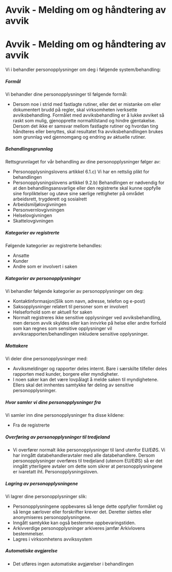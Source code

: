 # Avvik - Melding om og håndtering av avvik

Avvik - Melding om og håndtering av avvik
=========================================

  

Vi i behandler personopplysninger om deg i følgende system/behandling:

  

##### Formål

Vi behandler dine personopplysninger til følgende formål:

*   Dersom noe i strid med fastlagte rutiner, eller det er mistanke om eller dokumentert brudd på regler, skal virksomheten iverksette avviksbehandling. Formålet med avviksbehandling er å lukke avviket så raskt som mulig, gjenopprette normaltilstand og hindre gjentakelse. Dersom det ikke er samsvar mellom fastlagte rutiner og hvordan ting håndteres eller benyttes, skal resultatet fra avviksbehandlingen brukes som grunnlag ved gjennomgang og endring av aktuelle rutiner.

##### Behandlingsgrunnlag

Rettsgrunnlaget for vår behandling av dine personopplysninger følger av:

*   Personopplysningslovens artikkel 6.1.c) Vi har en rettslig plikt for behandlingen
*   Personopplysningslovens artikkel 9.2.b) Behandlingen er nødvendig for at den behandlingsansvarlige eller den registrerte skal kunne oppfylle sine forpliktelser og utøve sine særlige rettigheter på området arbeidsrett, trygderett og sosialrett
*   Arbeidsmiljølovgivningen
*   Personvernlovgivningen
*   Helselovgivningen
*   Skattelovgivningen

##### Kategorier av registrerte

Følgende kategorier av registrerte behandles:

*   Ansatte
*   Kunder
*   Andre som er involvert i saken

##### Kategorier av personopplysninger

Vi behandler følgende kategorier av personopplysninger om deg:

*   Kontaktinformasjon(Slik som navn, adresse, telefon og e-post)
*   Saksopplysninger relatert til personer som er involvert
*   Helseforhold som er aktuell for saken
*   Normalt registreres ikke sensitive opplysninger ved avviksbehandling, men dersom avvik skyldes eller kan innvirke på helse eller andre forhold som kan regnes som sensitive opplysninger vil avviksrapporten/behandlingen inkludere sensitive opplysninger.

##### Mottakere

Vi deler dine personopplysninger med:

*   Avviksmeldinger og rapporter deles internt. Bare i særskilte tilfeller deles rapporten med kunder, borgere eller myndigheter.
*   I noen saker kan det være lovpålagt å melde saken til myndighetene. Ellers skal det innhentes samtykke før deling av sensitive personopplysninger.

##### Hvor samler vi dine personopplysninger fra

Vi samler inn dine personopplysninger fra disse kildene:

*   Fra de registrerte

##### Overføring av personopplysninger til tredjeland

*   Vi overfører normalt ikke personopplysninger til land utenfor EU/EØS. Vi har inngått databehandleravtaler med alle databehandlere. Dersom personopplysninger overføres til tredjeland (utenom EU/EØS) så er det inngått ytterligere avtaler om dette som sikrer at personopplysningene er ivaretatt iht. Personopplysningsloven.

##### Lagring av personopplysningene

Vi lagrer dine personopplysninger slik:

*   Personopplysningene oppbevares så lenge dette oppfyller formålet og så lenge særlover eller forskrifter krever det. Deretter slettes eller anonymiseres personopplysningene.
*   Inngått samtykke kan også bestemme oppbevaringstiden.
*   Arkivverdige personopplysninger arkiveres jamfør Arkivlovens bestemmelser.
*   Lagres i virksomhetens avvikssystem

##### Automatiske avgjørelse

*   Det utføres ingen automatiske avgjørelser i behandlingen